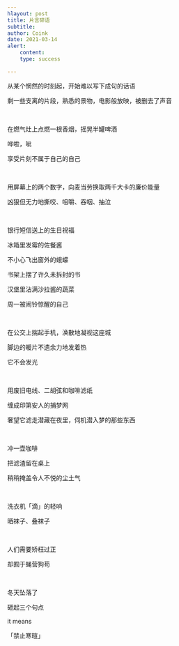 ```yaml
---
hlayout: post
title: 片言碎语
subtitle: 
author: Coink
date: 2021-03-14
alert: 
    content: 
    type: success

---
```




从某个惘然的时刻起，开始难以写下成句的话语

剩一些支离的片段，熟悉的景物，电影般放映，被删去了声音

<br>

在燃气灶上点燃一根香烟，摇晃半罐啤酒

哗啦，呲

享受片刻不属于自己的自己

<br>

用屏幕上的两个数字，向麦当劳换取两千大卡的廉价能量

凶狠但无力地撕咬、咀嚼、吞咽、抽泣

<br>

银行短信送上的生日祝福

冰箱里发霉的佐餐酱

不小心飞出窗外的蛾蠓

书架上摆了许久未拆封的书

汉堡里沾满沙拉酱的蔬菜

周一被闹铃惊醒的自己

<br>

在公交上揣起手机，涣散地凝视这座城

脚边的暖片不遗余力地发着热

它不会发光

<br>

用废旧电线、二胡弦和咖啡滤纸

缠成印第安人的捕梦网

奢望它滤走潜藏在夜里，伺机潜入梦的那些东西

<br>

冲一壶咖啡

把滤渣留在桌上

稍稍掩盖令人不悦的尘土气

<br>

洗衣机「滴」的轻响

晒袜子、叠袜子

<br>

人们需要矫枉过正

却囿于蝇营狗苟

<br>

冬天坠落了

砸起三个句点

it means

「禁止寒暄」